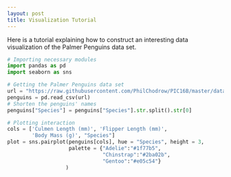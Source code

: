 ```yaml
---
layout: post
title: Visualization Tutorial
---
```


Here is a tutorial explaining how to construct an interesting data visualization of the Palmer Penguins data set.

```python
# Importing necessary modules
import pandas as pd
import seaborn as sns
```

```python
# Getting the Palmer Penguins data set
url = "https://raw.githubusercontent.com/PhilChodrow/PIC16B/master/datasets/palmer_penguins.csv"
penguins = pd.read_csv(url)
# Shorten the penguins' names
penguins["Species"] = penguins["Species"].str.split().str[0]
```

```python
# Plotting interaction
cols = ['Culmen Length (mm)', 'Flipper Length (mm)',
        'Body Mass (g)', "Species"]
plot = sns.pairplot(penguins[cols], hue = "Species", height = 3,
                    palette = {"Adelie":"#1f77b5",
                               "Chinstrap":"#2ba02b",
                               "Gentoo":"#e05c54"}
                   )
```


